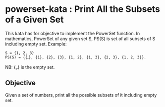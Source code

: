 # powerset-kata : Print All the Subsets of a Given Set
This kata has for objective to implement the PowerSet function. In mathematics, PowerSet of any given set S, PS(S) is set of all subsets of S including empty set.
Example:
```
S = {1, 2, 3}
PS(S) = {{ᵩ}, {1}, {2}, {3}, {1, 2}, {1, 3}, {2, 3}, {1, 2, 3}}.
```
NB: {ᵩ} is the empty set.

## Objective
Given a set of numbers, print all the possible subsets of it including empty set.
